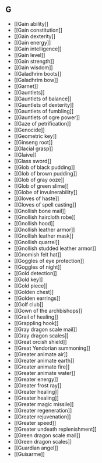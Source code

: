 ## G


- [[Gain ability]]
- [[Gain constitution]]
- [[Gain dexterity]]
- [[Gain energy]]
- [[Gain intelligence]]
- [[Gain level]]
- [[Gain strength]]
- [[Gain wisdom]]
- [[Galadhrim boots]]
- [[Galadhrim bow]]
- [[Garnet]]
- [[Gauntlets]]
- [[Gauntlets of balance]]
- [[Gauntlets of dexterity]]
- [[Gauntlets of fumbling]]
- [[Gauntlets of ogre power]]
- [[Gaze of petrification]]
- [[Genocide]]
- [[Geometric key]]
- [[Ginseng root]]
- [[Glacial grasp]]
- [[Glaive]]
- [[Glass sword]]
- [[Glob of black pudding]]
- [[Glob of brown pudding]]
- [[Glob of gray ooze]]
- [[Glob of green slime]]
- [[Globe of invulnerability]]
- [[Gloves of haste]]
- [[Gloves of spell casting]]
- [[Gnollish bone mail]]
- [[Gnollish haircloth robe]]
- [[Gnollish hood]]
- [[Gnollish leather armor]]
- [[Gnollish leather mask]]
- [[Gnollish quarrel]]
- [[Gnollish studded leather armor]]
- [[Gnomish felt hat]]
- [[Goggles of eye protection]]
- [[Goggles of night]]
- [[Gold detection]]
- [[Gold key]]
- [[Gold piece]]
- [[Golden chest]]
- [[Golden earrings]]
- [[Golf club]]
- [[Gown of the archbishops]]
- [[Grail of healing]]
- [[Grappling hook]]
- [[Gray dragon scale mail]]
- [[Gray dragon scales]]
- [[Great orcish shield]]
- [[Great Yendorian summoning]]
- [[Greater animate air]]
- [[Greater animate earth]]
- [[Greater animate fire]]
- [[Greater animate water]]
- [[Greater energy]]
- [[Greater frost ray]]
- [[Greater healing]]
- [[Greater healing]]
- [[Greater magic missile]]
- [[Greater regeneration]]
- [[Greater rejuvenation]]
- [[Greater speed]]
- [[Greater undeath replenishment]]
- [[Green dragon scale mail]]
- [[Green dragon scales]]
- [[Guardian angel]]
- [[Guisarme]]
